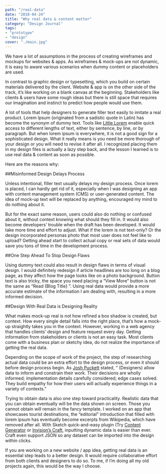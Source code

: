 ```yaml
---
path: "/real-data"
date: "2018-04-24"
title: "Why real data & content matter"
category: "Design Journal"
tags: 
- "prototype"
- "design"
cover: "./main.jpg"
---
```


We have a lot of assumptions in the process of creating wireframes and mockups for websites & apps. As wireframes & mock-ups are not dynamic, it is easy to aware various scenarios when dummy content or placeholders are used.

In contrast to graphic design or typesetting, which you build on certain materials delivered by the client. Website & app is on the other side of the track, it’s like working on a blank canvas at the beginning. Stakeholders like clients & users have some rough ideas but there is still space that requires our imagination and instinct to predict how people would use them.

A lot of tools that help designers to generate filler text easily to imitate a real product. Lorem Ipsum (originated from a sadistic quote in Latin) has become the synonym of dummy text. Tools like [Little Lorem](https://itunes.apple.com/us/app/littleipsum/id405772121?mt=12) enable quick access to different lengths of text, either by sentence, by line, or by paragraph. But when lorem ipsum is everywhere, it is not a good sign for a sophisticated design. What it really means is you need be more thorough of your design or you will need to revise it after all. I recognized placing them in my design files is actually a lazy step back, and the lesson I learned is to use real data & content as soon as possible.

Here are the reasons why:

##Misinformed Design Delays Process

Unless intentional, filler text usually delays my design process. Once lorem is placed, I can hardly get rid of it, especially when I was designing an app with content management system (CMS) or user-generated content. The idea of mock-up text will be replaced by anything, encouraged my mind to do nothing about it.

But for the exact same reason, users could also do nothing or confused about it, without context knowing what should they fill in. It would also become developers’ trouble when the draft has been developed. It would take more time and effort to adjust. What if the lorem is not text-only? Or the design incorporated personas photo that most user does not feel like to upload? Getting ahead start to collect actual copy or real sets of data would save you tons of time in the development process.

##One Step Ahead To Stop Design Flaws

Using dummy text could also result in design flaws in terms of visual design. I would definitely redesign if article headlines are too long on a blog page, as they affect how the page looks like on a photo background. Button text is also tricky, the space you need placing a “View More” button is not the same as “Read {Blog Title} ”. Using real data would provide a more accurate estimate of the information I am dealing with, resulting in a more informed decision.

##Design With Real Data is Designing Reality

What makes mock-up real is not how refined a box shadow is created, but context. How every single detail falls into the right place, that’s how a mock-up straightly takes you in the context. However, working in a web agency that handles clients’ design and feature request every day. Getting information from stakeholders or clients is not an easy task. Most clients come with a business plan or sketchy idea, do not realize the importance of getting the real data.

Depending on the scope of work of the project, the step of researching actual data could be an extra effort to the design process, or even it should before design process begin. As [Josh Puckett](https://medium.com/bridge-collection/modern-design-tools-using-real-data-62d499e97482) stated, “ (Designers) allow data to inform and constrain their work. Their decisions are wholly informed; implementation details carefully considered; edge cases solved. They build empathy for how their users will actually experience things in a variety of contexts.”

Trying to obtain data is also one step toward practicality. Realistic data that you can obtain eventually will be the data shown on screen. Those you cannot obtain will remain in the fancy template. I worked on an app that showcases tourist destinations, the “editorial” introduction that filled with lorem ipsum has eventually become excerpts from Wikipedia, which have removed after all. With Sketch quick-and-easy plugin (Try [Content Generator](https://github.com/timuric/Content-generator-sketch-plugin) or [Invision’s Craft](https://www.invisionapp.com/craft), inputting dynamic data is easier than ever. Craft even support JSON so any dataset can be imported into the design within clicks.

If you are working on a new website / app idea, getting real data is an essential step leads to a better design. It would require collaborative effort from both clients and designers to do so. To me, if I’m doing all my old projects again, this would be the way I choose.